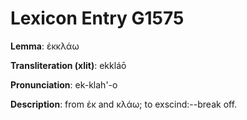 # Lexicon Entry G1575

**Lemma**: ἐκκλάω

**Transliteration (xlit)**: ekkláō

**Pronunciation**: ek-klah'-o

**Description**:
from ἐκ and κλάω; to exscind:--break off.
